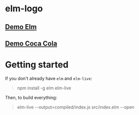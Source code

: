 # elm-logo

## [Demo Elm](https://lucamug.github.io/elm-logo/indexElm.html)
## [Demo Coca Cola](https://lucamug.github.io/elm-logo/indexCocacola.html)

# Getting started

If you don't already have `elm` and `elm-live`:

> npm install -g elm elm-live

Then, to build everything:

> elm-live --output=compiled/index.js src/index.elm --open
